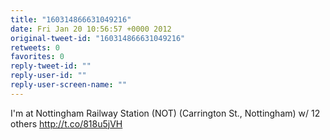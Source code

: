 ```yaml
---
title: "160314866631049216"
date: Fri Jan 20 10:56:57 +0000 2012
original-tweet-id: "160314866631049216"
retweets: 0
favorites: 0
reply-tweet-id: ""
reply-user-id: ""
reply-user-screen-name: ""
---
```

I'm at Nottingham Railway Station (NOT) (Carrington St., Nottingham) w/ 12 others http://t.co/818u5jVH
